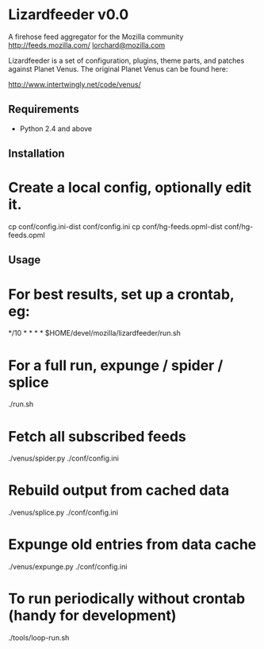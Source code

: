 # Lizardfeeder v0.0

A firehose feed aggregator for the Mozilla community
http://feeds.mozilla.com/
lorchard@mozilla.com

Lizardfeeder is a set of configuration, plugins, theme parts, and patches
against Planet Venus.  The original Planet Venus can be found here:

http://www.intertwingly.net/code/venus/

## Requirements

* Python 2.4 and above

## Installation

# Create a local config, optionally edit it.
cp conf/config.ini-dist conf/config.ini
cp conf/hg-feeds.opml-dist conf/hg-feeds.opml

## Usage

# For best results, set up a crontab, eg:
*/10 * * * * $HOME/devel/mozilla/lizardfeeder/run.sh

# For a full run, expunge / spider / splice
./run.sh

# Fetch all subscribed feeds
./venus/spider.py ./conf/config.ini

# Rebuild output from cached data
./venus/splice.py ./conf/config.ini

# Expunge old entries from data cache
./venus/expunge.py ./conf/config.ini

# To run periodically without crontab (handy for development)
./tools/loop-run.sh
